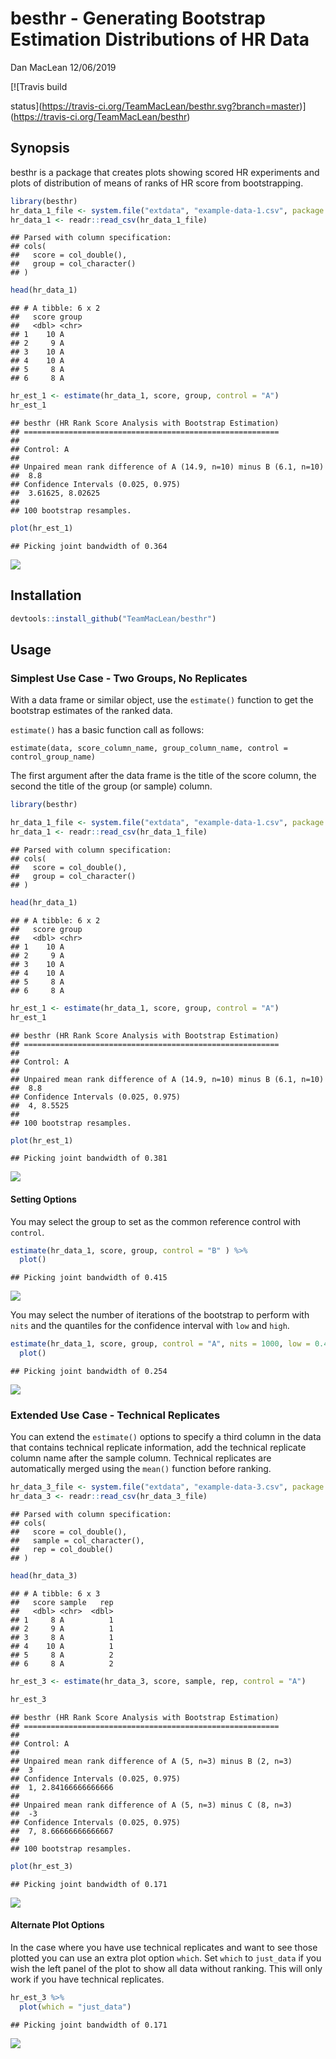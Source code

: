 besthr - Generating Bootstrap Estimation Distributions of HR Data
================
Dan MacLean
12/06/2019

<!-- badges: start --> [![Travis build
status](https://travis-ci.org/TeamMacLean/besthr.svg?branch=master)](https://travis-ci.org/TeamMacLean/besthr)
<!-- badges: end -->

## Synopsis

besthr is a package that creates plots showing scored HR experiments and
plots of distribution of means of ranks of HR score from bootstrapping.

``` r
library(besthr)
hr_data_1_file <- system.file("extdata", "example-data-1.csv", package = "besthr")
hr_data_1 <- readr::read_csv(hr_data_1_file)
```

    ## Parsed with column specification:
    ## cols(
    ##   score = col_double(),
    ##   group = col_character()
    ## )

``` r
head(hr_data_1)
```

    ## # A tibble: 6 x 2
    ##   score group
    ##   <dbl> <chr>
    ## 1    10 A    
    ## 2     9 A    
    ## 3    10 A    
    ## 4    10 A    
    ## 5     8 A    
    ## 6     8 A

``` r
hr_est_1 <- estimate(hr_data_1, score, group, control = "A")
hr_est_1
```

    ## besthr (HR Rank Score Analysis with Bootstrap Estimation)
    ## =========================================================
    ## 
    ## Control: A
    ## 
    ## Unpaired mean rank difference of A (14.9, n=10) minus B (6.1, n=10)
    ##  8.8
    ## Confidence Intervals (0.025, 0.975)
    ##  3.61625, 8.02625
    ## 
    ## 100 bootstrap resamples.

``` r
plot(hr_est_1)
```

    ## Picking joint bandwidth of 0.364

![](Readme_files/figure-gfm/unnamed-chunk-1-1.png)<!-- -->

## Installation

``` r
devtools::install_github("TeamMacLean/besthr")
```

## Usage

### Simplest Use Case - Two Groups, No Replicates

With a data frame or similar object, use the `estimate()` function to
get the bootstrap estimates of the ranked data.

`estimate()` has a basic function call as follows:

`estimate(data, score_column_name, group_column_name, control =
control_group_name)`

The first argument after the data frame is the title of the score
column, the second the title of the group (or sample) column.

``` r
library(besthr)

hr_data_1_file <- system.file("extdata", "example-data-1.csv", package = "besthr")
hr_data_1 <- readr::read_csv(hr_data_1_file)
```

    ## Parsed with column specification:
    ## cols(
    ##   score = col_double(),
    ##   group = col_character()
    ## )

``` r
head(hr_data_1)
```

    ## # A tibble: 6 x 2
    ##   score group
    ##   <dbl> <chr>
    ## 1    10 A    
    ## 2     9 A    
    ## 3    10 A    
    ## 4    10 A    
    ## 5     8 A    
    ## 6     8 A

``` r
hr_est_1 <- estimate(hr_data_1, score, group, control = "A")
hr_est_1
```

    ## besthr (HR Rank Score Analysis with Bootstrap Estimation)
    ## =========================================================
    ## 
    ## Control: A
    ## 
    ## Unpaired mean rank difference of A (14.9, n=10) minus B (6.1, n=10)
    ##  8.8
    ## Confidence Intervals (0.025, 0.975)
    ##  4, 8.5525
    ## 
    ## 100 bootstrap resamples.

``` r
plot(hr_est_1)
```

    ## Picking joint bandwidth of 0.381

![](Readme_files/figure-gfm/unnamed-chunk-3-1.png)<!-- -->

#### Setting Options

You may select the group to set as the common reference control with
`control`.

``` r
estimate(hr_data_1, score, group, control = "B" ) %>%
  plot()
```

    ## Picking joint bandwidth of 0.415

![](Readme_files/figure-gfm/unnamed-chunk-4-1.png)<!-- -->

You may select the number of iterations of the bootstrap to perform with
`nits` and the quantiles for the confidence interval with `low` and
`high`.

``` r
estimate(hr_data_1, score, group, control = "A", nits = 1000, low = 0.4, high = 0.6) %>%
  plot()
```

    ## Picking joint bandwidth of 0.254

![](Readme_files/figure-gfm/unnamed-chunk-5-1.png)<!-- -->

### Extended Use Case - Technical Replicates

You can extend the `estimate()` options to specify a third column in the
data that contains technical replicate information, add the technical
replicate column name after the sample column. Technical replicates are
automatically merged using the `mean()` function before
ranking.

``` r
hr_data_3_file <- system.file("extdata", "example-data-3.csv", package = "besthr")
hr_data_3 <- readr::read_csv(hr_data_3_file)
```

    ## Parsed with column specification:
    ## cols(
    ##   score = col_double(),
    ##   sample = col_character(),
    ##   rep = col_double()
    ## )

``` r
head(hr_data_3)
```

    ## # A tibble: 6 x 3
    ##   score sample   rep
    ##   <dbl> <chr>  <dbl>
    ## 1     8 A          1
    ## 2     9 A          1
    ## 3     8 A          1
    ## 4    10 A          1
    ## 5     8 A          2
    ## 6     8 A          2

``` r
hr_est_3 <- estimate(hr_data_3, score, sample, rep, control = "A")

hr_est_3
```

    ## besthr (HR Rank Score Analysis with Bootstrap Estimation)
    ## =========================================================
    ## 
    ## Control: A
    ## 
    ## Unpaired mean rank difference of A (5, n=3) minus B (2, n=3)
    ##  3
    ## Confidence Intervals (0.025, 0.975)
    ##  1, 2.84166666666666
    ## 
    ## Unpaired mean rank difference of A (5, n=3) minus C (8, n=3)
    ##  -3
    ## Confidence Intervals (0.025, 0.975)
    ##  7, 8.66666666666667
    ## 
    ## 100 bootstrap resamples.

``` r
plot(hr_est_3)
```

    ## Picking joint bandwidth of 0.171

![](Readme_files/figure-gfm/unnamed-chunk-6-1.png)<!-- -->

#### Alternate Plot Options

In the case where you have use technical replicates and want to see
those plotted you can use an extra plot option `which`. Set `which` to
`just_data` if you wish the left panel of the plot to show all data
without ranking. This will only work if you have technical replicates.

``` r
hr_est_3 %>% 
  plot(which = "just_data")
```

    ## Picking joint bandwidth of 0.171

![](Readme_files/figure-gfm/unnamed-chunk-7-1.png)<!-- -->
